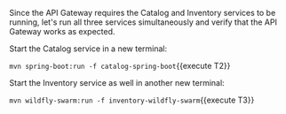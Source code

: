 Since the API Gateway requires the Catalog and Inventory services to be running, let's run all three 
services simultaneously and verify that the API Gateway works as expected. 

Start the Catalog service in a new terminal:

`mvn spring-boot:run -f catalog-spring-boot`{{execute T2}}

Start the Inventory service as well in another new terminal:

`mvn wildfly-swarm:run -f inventory-wildfly-swarm`{{execute T3}}